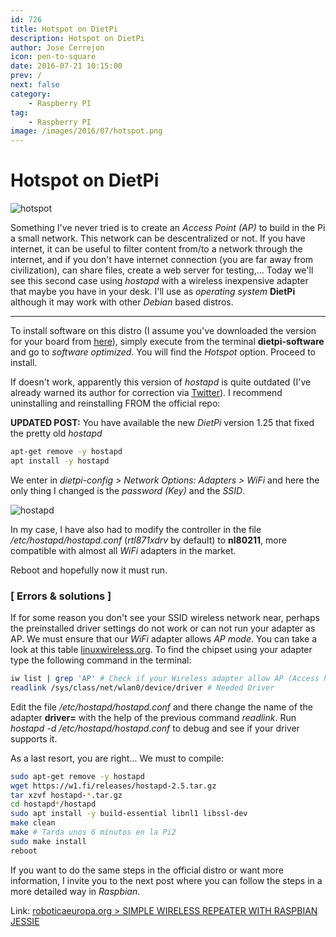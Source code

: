 ```yaml
---
id: 726
title: Hotspot on DietPi
description: Hotspot on DietPi
author: Jose Cerrejon
icon: pen-to-square
date: 2016-07-21 10:15:00
prev: /
next: false
category:
    - Raspberry PI
tag:
    - Raspberry PI
image: /images/2016/07/hotspot.png
---
```


# Hotspot on DietPi

![hotspot](/images/2016/07/hotspot.png)

Something I've never tried is to create an _Access Point (AP)_ to build in the Pi a small network. This network can be descentralized or not. If you have internet, it can be useful to filter content from/to a network through the internet, and if you don't have internet connection (you are far away from civilization), can share files, create a web server for testing,... Today we'll see this second case using _hostapd_ with a wireless inexpensive adapter that maybe you have in your desk. I'll use as _operating system_ **DietPi** although it may work with other _Debian_ based distros.

---

To install software on this distro (I assume you've downloaded the version for your board from [here](https://dietpi.com/)), simply execute from the terminal **dietpi-software** and go to _software optimized_. You will find the _Hotspot_ option. Proceed to install.

If doesn't work, apparently this version of _hostapd_ is quite outdated (I've already warned its author for correction via [Twitter](https://twitter.com/ulysess10/status/755765571640328192)). I recommend uninstalling and reinstalling FROM the official repo:

**UPDATED POST:** You have available the new _DietPi_ version 1.25 that fixed the pretty old _hostapd_

```bash
apt-get remove -y hostapd
apt install -y hostapd
```

We enter in _dietpi-config > Network Options: Adapters > WiFi_ and here the only thing I changed is the _password (Key)_ and the _SSID_.

![hostapd](/images/2016/07/hostapd_conf.png)

In my case, I have also had to modify the controller in the file _/etc/hostapd/hostapd.conf_ (_rtl871xdrv_ by default) to **nl80211**, more compatible with almost all _WiFi_ adapters in the market.

Reboot and hopefully now it must run.

### [ Errors & solutions ]

If for some reason you don't see your SSID wireless network near, perhaps the preinstalled driver settings do not work or can not run your adapter as AP. We must ensure that our _WiFi_ adapter allows _AP mode_. You can take a look at this table [linuxwireless.org](https://linuxwireless.org/en/users/Drivers/). To find the chipset using your adapter type the following command in the terminal:

```bash
iw list | grep 'AP' # Check if your Wireless adapter allow AP (Access Point)
readlink /sys/class/net/wlan0/device/driver # Needed Driver
```

Edit the file _/etc/hostapd/hostapd.conf_ and there change the name of the adapter **driver=** with the help of the previous command _readlink_. Run _hostapd -d /etc/hostapd/hostapd.conf_ to debug and see if your driver supports it.

As a last resort, you are right... We must to compile:

```bash
sudo apt-get remove -y hostapd
wget https://w1.fi/releases/hostapd-2.5.tar.gz
tar xzvf hostapd-*.tar.gz
cd hostapd*/hostapd
sudo apt install -y build-essential libnl1 libssl-dev
make clean
make # Tarda unos 6 minutos en la Pi2
sudo make install
reboot
```

If you want to do the same steps in the official distro or want more information, I invite you to the next post where you can follow the steps in a more detailed way in _Raspbian_.

Link: [roboticaeuropa.org > SIMPLE WIRELESS REPEATER WITH RASPBIAN JESSIE](https://roboticaeuropa.org/meetup/simple-wireless-repeater-raspbian-jessie)
